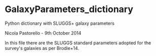 GalaxyParameters_dictionary
===========================

Python dictionary with SLUGGS+ galaxy parameters

Nicola Pastorello - 9th October 2014

In this file there are the SLUGGS standard parameters adopted for the survey's galaxies 
as per Brodie+14. 
